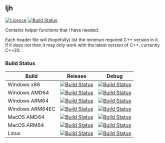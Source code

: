 ## ljh
[![Licence](https://img.shields.io/badge/license-boost-4480cc.png)](http://www.boost.org/LICENSE_1_0.txt)
[![Build Status](https://dev.azure.com/link1j/ljh/_apis/build/status/Link1J.ljh?branchName=master)](https://dev.azure.com/link1j/ljh/_build/latest?definitionId=5&branchName=master)

Contains helper functions that I have needed.

Each header file will (hopefully) list the minimun required C++ version in it.
If it does not then it may only work with the latest version of C++, currently C++20.

### Build Status

| Build | Release | Debug
|---|---|---|
| Windows x86 | [![Build Status](https://dev.azure.com/link1j/ljh/_apis/build/status/Link1J.ljh?branchName=master&jobName=Build%20%26%20Test&configuration=Build%20%26%20Test%20Windows_x86_Release)](https://dev.azure.com/link1j/ljh/_build/latest?definitionId=5&branchName=master) | [![Build Status](https://dev.azure.com/link1j/ljh/_apis/build/status/Link1J.ljh?branchName=master&jobName=Build%20%26%20Test&configuration=Build%20%26%20Test%20Windows_x86_Debug)](https://dev.azure.com/link1j/ljh/_build/latest?definitionId=5&branchName=master) |
| Windows AMD64 | [![Build Status](https://dev.azure.com/link1j/ljh/_apis/build/status/Link1J.ljh?branchName=master&jobName=Build%20%26%20Test&configuration=Build%20%26%20Test%20Windows_AMD64_Release)](https://dev.azure.com/link1j/ljh/_build/latest?definitionId=5&branchName=master) | [![Build Status](https://dev.azure.com/link1j/ljh/_apis/build/status/Link1J.ljh?branchName=master&jobName=Build%20%26%20Test&configuration=Build%20%26%20Test%20Windows_AMD64_Debug)](https://dev.azure.com/link1j/ljh/_build/latest?definitionId=5&branchName=master) |
| Windows ARM64 | [![Build Status](https://dev.azure.com/link1j/ljh/_apis/build/status/Link1J.ljh?branchName=master&jobName=Build%20%26%20Test&configuration=Build%20%26%20Test%20Windows_ARM64_Release)](https://dev.azure.com/link1j/ljh/_build/latest?definitionId=5&branchName=master) | [![Build Status](https://dev.azure.com/link1j/ljh/_apis/build/status/Link1J.ljh?branchName=master&jobName=Build%20%26%20Test&configuration=Build%20%26%20Test%20Windows_ARM64_Debug)](https://dev.azure.com/link1j/ljh/_build/latest?definitionId=5&branchName=master) |
| Windows ARM64EC | [![Build Status](https://dev.azure.com/link1j/ljh/_apis/build/status/Link1J.ljh?branchName=master&jobName=Build%20%26%20Test&configuration=Build%20%26%20Test%20Windows_ARM64EC_Release)](https://dev.azure.com/link1j/ljh/_build/latest?definitionId=5&branchName=master) | [![Build Status](https://dev.azure.com/link1j/ljh/_apis/build/status/Link1J.ljh?branchName=master&jobName=Build%20%26%20Test&configuration=Build%20%26%20Test%20Windows_ARM64EC_Debug)](https://dev.azure.com/link1j/ljh/_build/latest?definitionId=5&branchName=master) |
| MacOS AMD64 | [![Build Status](https://dev.azure.com/link1j/ljh/_apis/build/status/Link1J.ljh?branchName=master&jobName=Build%20%26%20Test&configuration=Build%20%26%20Test%20MacOS_AMD64_Release)](https://dev.azure.com/link1j/ljh/_build/latest?definitionId=5&branchName=master) | [![Build Status](https://dev.azure.com/link1j/ljh/_apis/build/status/Link1J.ljh?branchName=master&jobName=Build%20%26%20Test&configuration=Build%20%26%20Test%20MacOS_AMD64_Debug)](https://dev.azure.com/link1j/ljh/_build/latest?definitionId=5&branchName=master) |
| MacOS ARM64 | [![Build Status](https://dev.azure.com/link1j/ljh/_apis/build/status/Link1J.ljh?branchName=master&jobName=Build%20%26%20Test&configuration=Build%20%26%20Test%20MacOS_ARM64_Release)](https://dev.azure.com/link1j/ljh/_build/latest?definitionId=5&branchName=master) | [![Build Status](https://dev.azure.com/link1j/ljh/_apis/build/status/Link1J.ljh?branchName=master&jobName=Build%20%26%20Test&configuration=Build%20%26%20Test%20MacOS_ARM64_Debug)](https://dev.azure.com/link1j/ljh/_build/latest?definitionId=5&branchName=master) |
| Linux | [![Build Status](https://dev.azure.com/link1j/ljh/_apis/build/status/Link1J.ljh?branchName=master&jobName=Build%20%26%20Test&configuration=Build%20%26%20Test%20Linux_Release)](https://dev.azure.com/link1j/ljh/_build/latest?definitionId=5&branchName=master) | [![Build Status](https://dev.azure.com/link1j/ljh/_apis/build/status/Link1J.ljh?branchName=master&jobName=Build%20%26%20Test&configuration=Build%20%26%20Test%20Linux_Debug)](https://dev.azure.com/link1j/ljh/_build/latest?definitionId=5&branchName=master) |